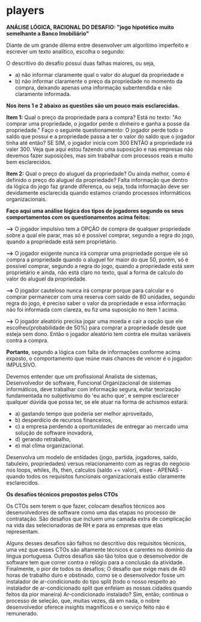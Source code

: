 # players

**ANÁLISE LÓGICA, RACIONAL DO DESAFIO: "jogo hipotético muito semelhante a Banco Imobiliário"**

Diante de um grande dilema entre desenvolver um algorítimo imperfeito e escrever um texto analítico, escolha o segundo:

O descritivo do desafio possui duas falhas maiores, ou seja, 
* a) não informar claramente qual o valor do aluguel da propriedade e 
* b) não informar claramente o preço da propriedade no momento da compra, deixando apenas uma informação subentendida e não claramente informada. 

**Nos itens 1 e 2 abaixo as questões são um pouco mais esclarecidas.**

**Item 1:**
Qual o preço da propriedade para a compra?
Está no texto: "Ao comprar uma propriedade, o jogador perde o dinheiro e ganha a posse da propriedade."
Faço o seguinte questionamento: O jogador perde todo o saldo que possui e a propriedade passa a ter o valor do saldo que o jogador tinha até então? SE SIM, o jogador inicia com 300 ENTÃO a propriedade irá valer 300.
Veja que aqui estou fazendo uma suposição e nas empresas não devemos fazer suposições, mas sim trabalhar com processos reais e muito bem esclarecidos.

**Item 2:**
Qual o preço do aluguel da propriedade? Ou ainda melhor, como é definido o preço do aluguel da propriedade?
Falta informação que dentro da lógica do jogo faz grande diferença, ou seja, toda informação deve ser devidamente esclarecida quando estamos criando processos informáticos organizacionais.

**Faço aqui uma análise lógica dos tipos de jogadores segundo os seus comportamentos com os questionamentos acima feitos:**

**-->** O jogador impulsivo tem a OPÇÃO de compra de qualquer propriedade sobre a qual ele parar, mas só é possível comprar, segundo a regra do jogo, quando a propriedade está sem proprietário.

**-->** O jogador exigente nunca irá comprar uma propriedade porque ele só compra a propriedade quando o aluguel for maior do que 50, porém, só é possível comprar, segundo a regra do jogo, quando a propriedade está sem proprietário e ainda, não está claro no texto, qual a forma de calculo do valor do aluguel da propriedade.

**-->** O jogador cauteloso nunca irá comprar porque para calcular e o comprar permanecer com uma reserva com saldo de 80 unidades, segundo regra do jogo, é preciso saber o valor da propriedade e essa informação não foi informada com clareza, eu fiz uma suposição no item 1 acima.

**-->** O jogador aleatório precisa jogar uma moeda e cair a opção que ele escolheu(probabilidade de 50%) para comprar a propriedade desde que esteja sem dono. Então o jogador aleatório tem contra ele muitas variáveis contra a compra.

**Portanto**,
segundo a lógica com falta de informações conforme acima exposto, o comportamento que reúne mais chances de vencer é o jogador: IMPULSIVO.

Devemos entender que um profissional Analista de sistemas, Desenvolvedor de software, Funcional Organizacional de sistemas informáticos,  deve trabalhar com informação segura, evitar teorização fundamentada no subjetivismo do 'eu acho que', e sempre esclarecer qualquer dúvida que possa ter, se ele atuar na forma de achismos estará:
* a) gastando tempo que poderia ser melhor aproveitado, 
* b) desperdício de recursos financeiros, 
* c) a empresa perdendo a oportunidades de entregar ao mercado uma solução de software inovadora,
* d) gerando retrabalho,
* e) mal clima organizacional.

Desenvolva um modelo de entidades (jogo, partida, jogadores, saldo, tabuleiro, propriedades) versus relacionamento com as regras do negócio nos loops, whiles, ifs, then, calculos (saldo += valor), elses - APENAS - quando todos os requisitos funcionais organizacionais estão claramente esclarecidos.




**Os desafios técnicos propostos pelos CTOs**

Os CTOs sem terem o que fazer, colocam desafios técnicos aos desenvolvedores de software como uma das etapas no processo de contratação. São desafios que incluem uma camada extra de complicação na vida das selecionadoras de RH e para as empresas que elas representam.

Alguns desses desafios são falhos no descritivo dos requisitos técnicos, uma vez que esses CTOs são altamente técnicos e carentes no domínio da língua portuguesa. Outros desafios são tão tolos que o desenvolvedor de software tem que correr contra o relógio para a conclusão da atividade. Finalmente, o pior de todos os desafios; O desafio que exige mais de 40 horas de trabalho duro e obstinado, como se o desenvolvedor fosse um instalador de ar-condicionado do tipo split (todo o nosso respeito ao instalador de ar-condicionado split que enfeiam as nossas cidades quando feitos da pior maneira) Ar-condicionado instalado? Sim, então; continua o processo de seleção, que, muitas vezes, dá em nada, o nobre desenvolvedor oferece insights magníficos e o serviço feito não é remunerado.
